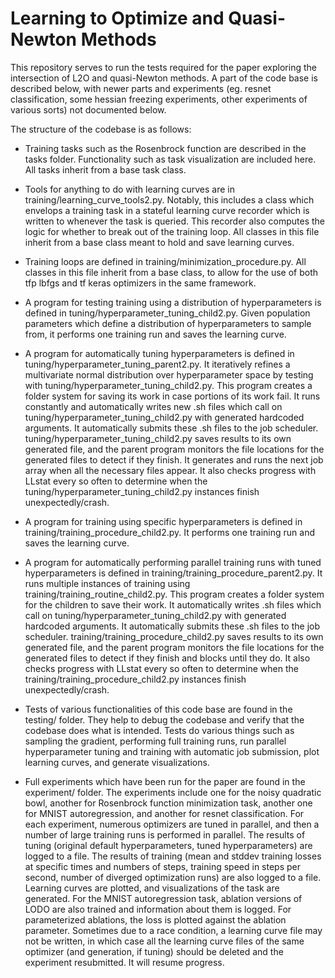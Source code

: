 # Learning to Optimize and Quasi-Newton Methods

This repository serves to run the tests required for the paper exploring the intersection of L2O and quasi-Newton methods.
A part of the code base is described below, with newer parts and experiments (eg. resnet classification, some hessian freezing experiments, other experiments of various sorts) not documented below.

The structure of the codebase is as follows:
 - Training tasks such as the Rosenbrock function are described in the tasks folder. Functionality such as task visualization are included here. All tasks inherit from a base task class.
 - Tools for anything to do with learning curves are in training/learning_curve_tools2.py. Notably, this includes a class which envelops a training task in a stateful learning curve recorder which is written to whenever the task is queried. This recorder also computes the logic for whether to break out of the training loop. All classes in this file inherit from a base class meant to hold and save learning curves.
 - Training loops are defined in training/minimization_procedure.py. All classes in this file inherit from a base class, to allow for the use of both tfp lbfgs and tf keras optimizers in the same framework.
 - A program for testing training using a distribution of hyperparameters is defined in tuning/hyperparameter_tuning_child2.py. Given population parameters which define a distribution of hyperparameters to sample from, it performs one training run and saves the learning curve.
 - A program for automatically tuning hyperparameters is defined in tuning/hyperparameter_tuning_parent2.py. It iteratively refines a multivariate normal distribution over hyperparameter space by testing with tuning/hyperparameter_tuning_child2.py. This program creates a folder system for saving its work in case portions of its work fail. It runs constantly and automatically writes new .sh files which call on tuning/hyperparameter_tuning_child2.py with generated hardcoded arguments. It automatically submits these .sh files to the job scheduler. tuning/hyperparameter_tuning_child2.py saves results to its own generated file, and the parent program monitors the file locations for the generated files to detect if they finish. It generates and runs the next job array when all the necessary files appear. It also checks progress with LLstat every so often to determine when the tuning/hyperparameter_tuning_child2.py instances finish unexpectedly/crash.
 - A program for training using specific hyperparameters is defined in training/training_procedure_child2.py. It performs one training run and saves the learning curve.
 - A program for automatically performing parallel training runs with tuned hyperparameters is defined in training/training_procedure_parent2.py. It runs multiple instances of training using training/training_routine_child2.py. This program creates a folder system for the children to save their work. It automatically writes .sh files which call on tuning/hyperparameter_tuning_child2.py with generated hardcoded arguments. It automatically submits these .sh files to the job scheduler. training/training_procedure_child2.py saves results to its own generated file, and the parent program monitors the file locations for the generated files to detect if they finish and blocks until they do. It also checks progress with LLstat every so often to determine when the training/training_procedure_child2.py instances finish unexpectedly/crash.

 - Tests of various functionalities of this code base are found in the testing/ folder. They help to debug the codebase and verify that the codebase does what is intended. Tests do various things such as sampling the gradient, performing full training runs, run parallel hyperparameter tuning and training with automatic job submission, plot learning curves, and generate visualizations.

 - Full experiments which have been run for the paper are found in the experiment/ folder. The experiments include one for the noisy quadratic bowl, another for Rosenbrock function minimization task, another one for MNIST autoregression, and another for resnet classification. For each experiment, numerous optimizers are tuned in parallel, and then a number of large training runs is performed in parallel. The results of tuning (original default hyperparameters, tuned hyperparameters) are logged to a file. The results of training (mean and stddev training losses at specific times and numbers of steps, training speed in steps per second, number of diverged optimization runs) are also logged to a file. Learning curves are plotted, and visualizations of the task are generated. For the MNIST autoregression task, ablation versions of LODO are also trained and information about them is logged. For parameterized ablations, the loss is plotted against the ablation parameter. Sometimes due to a race condition, a learning curve file may not be written, in which case all the learning curve files of the same optimizer (and generation, if tuning) should be deleted and the experiment resubmitted. It will resume progress.
